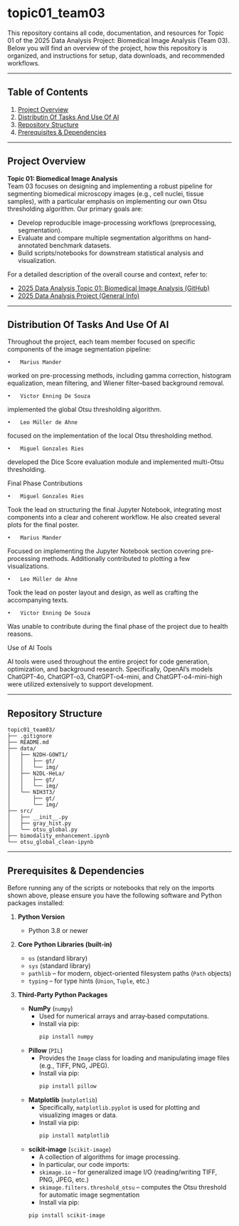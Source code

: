# topic01_team03

This repository contains all code, documentation, and resources for Topic 01 of the 2025 Data Analysis Project: Biomedical Image Analysis (Team 03). Below you will find an overview of the project, how this repository is organized, and instructions for setup, data downloads, and recommended workflows.

---

## Table of Contents

1. [Project Overview](#project-overview)  
2. [Distributin Of Tasks And Use Of AI](#distribution-of-tasks-and-use-of-ai)
3. [Repository Structure](#repository-structure)  
4. [Prerequisites & Dependencies](#prerequisites--dependencies)  


---

## Project Overview

**Topic 01: Biomedical Image Analysis**  
Team 03 focuses on designing and implementing a robust pipeline for segmenting biomedical microscopy images (e.g., cell nuclei, tissue samples), with a particular emphasis on implementing our own Otsu thresholding algorithm. Our primary goals are:

- Develop reproducible image-processing workflows (preprocessing, segmentation).  
- Evaluate and compare multiple segmentation algorithms on hand-annotated benchmark datasets.  
- Build scripts/notebooks for downstream statistical analysis and visualization.  

For a detailed description of the overall course and context, refer to:
- [2025 Data Analysis Topic 01: Biomedical Image Analysis (GitHub)](https://github.com/maiwen-ch/2025_Data_Analysis_Topic_01_Biomedical_Image_Analysis)  
- [2025 Data Analysis Project (General Info)](https://github.com/maiwen-ch/2025_Data_Analysis_Project)  

---

## Distribution Of Tasks And Use Of AI

Throughout the project, each team member focused on specific components of the image segmentation pipeline:

	•	Marius Mander 
  worked on pre-processing methods, including gamma correction, histogram equalization, mean filtering, and Wiener filter–based background removal.

	•	Victor Enning De Souza 
  implemented the global Otsu thresholding algorithm.

	•	Leo Müller de Ahne 
  focused on the implementation of the local Otsu thresholding method.
  
	•	Miguel Gonzales Ries 
  developed the Dice Score evaluation module and implemented multi-Otsu thresholding.

Final Phase Contributions

	•	Miguel Gonzales Ries
Took the lead on structuring the final Jupyter Notebook, integrating most components into a clear and coherent workflow.
He also created several plots for the final poster.

	•	Marius Mander
Focused on implementing the Jupyter Notebook section covering pre-processing methods.
Additionally contributed to plotting a few visualizations.

	•	Leo Müller de Ahne
Took the lead on poster layout and design, as well as crafting the accompanying texts.

	•	Victor Enning De Souza
Was unable to contribute during the final phase of the project due to health reasons.

Use of AI Tools

AI tools were used throughout the entire project for code generation, optimization, and background research. Specifically, OpenAI’s models ChatGPT-4o, ChatGPT-o3, ChatGPT-o4-mini, and ChatGPT-o4-mini-high were utilized extensively to support development.


---

## Repository Structure

```text
topic01_team03/
├── .gitignore
├── README.md
├── data/
│   ├── N2DH-GOWT1/
│   │   ├── gt/
│   │   └── img/
│   ├── N2DL-HeLa/
│   │   ├── gt/
│   │   └── img/
│   └── NIH3T3/
│       ├── gt/
│       └── img/              
├── src/
│   ├── __init__.py
│   ├── gray_hist.py
│   └── otsu_global.py
├── bimodality_enhancement.ipynb
└── otsu_global_clean-ipynb
```

---

## Prerequisites & Dependencies

Before running any of the scripts or notebooks that rely on the imports shown above, please ensure you have the following software and Python packages installed:

1. **Python Version**  
   - Python 3.8 or newer  

2. **Core Python Libraries (built-in)**  
   - `os` (standard library)  
   - `sys` (standard library)
   - `pathlib` – for modern, object-oriented filesystem paths (`Path` objects)  
   - `typing` – for type hints (`Union`, `Tuple`, etc.)  

3. **Third‐Party Python Packages**  
   - **NumPy** (`numpy`)  
     - Used for numerical arrays and array‐based computations.  
     - Install via pip:  
       ```bash
       pip install numpy
       ```  
   - **Pillow** (`PIL`)  
     - Provides the `Image` class for loading and manipulating image files (e.g., TIFF, PNG, JPEG).  
     - Install via pip:  
       ```bash
       pip install pillow
       ```  
   - **Matplotlib** (`matplotlib`)  
     - Specifically, `matplotlib.pyplot` is used for plotting and visualizing images or data.  
     - Install via pip:  
       ```bash
       pip install matplotlib
       ```  
    - **scikit-image** (`scikit-image`)  
        - A collection of algorithms for image processing.  
        - In particular, our code imports:  
        - `skimage.io` – for generalized image I/O (reading/writing TIFF, PNG, JPEG, etc.)  
        - `skimage.filters.threshold_otsu` – computes the Otsu threshold for automatic image segmentation  
        - Install via pip:  
        ```bash
        pip install scikit-image
        ```
